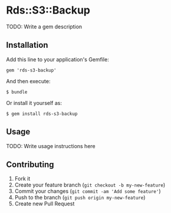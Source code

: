 # Rds::S3::Backup

TODO: Write a gem description

## Installation

Add this line to your application's Gemfile:

    gem 'rds-s3-backup'

And then execute:

    $ bundle

Or install it yourself as:

    $ gem install rds-s3-backup

## Usage

TODO: Write usage instructions here

## Contributing

1. Fork it
2. Create your feature branch (`git checkout -b my-new-feature`)
3. Commit your changes (`git commit -am 'Add some feature'`)
4. Push to the branch (`git push origin my-new-feature`)
5. Create new Pull Request
